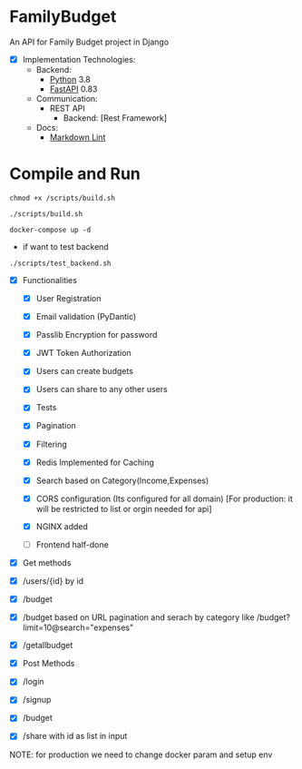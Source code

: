 # FamilyBudget
An API for Family Budget project in Django 

- [x] Implementation Technologies:
  - Backend:
    - [Python](https://www.python.org/downloads/) 3.8
    - [FastAPI](https://fastapi.tiangolo.com/) 0.83
  - Communication:
    - REST API
      - Backend: [Rest Framework]
  - Docs:
      - [Markdown Lint](https://github.com/igorshubovych/markdownlint-cli)
      
# Compile and Run

```
chmod +x /scripts/build.sh
```

```
./scripts/build.sh
```

```
docker-compose up -d
```

* if want to test backend
```
./scripts/test_backend.sh
```


      
- [x] Functionalities
  - [x] User Registration
  - [x] Email validation (PyDantic)
  - [x] Passlib Encryption for password
  - [x] JWT Token Authorization
  - [x] Users can create budgets
  - [x] Users can share to any other users
  - [x] Tests
  - [x] Pagination
  - [x] Filtering
  - [x] Redis Implemented for Caching
  - [x] Search based on Category(Income,Expenses)
  - [x] CORS configuration (Its configured for all domain) [For production: it will be restricted to list or orgin needed for api]
  - [x] NGINX added
  - [ ] Frontend half-done



- [x] Get methods
- [x] /users/{id} by id
- [x] /budget 
- [x] /budget based on URL pagination and serach by category like /budget?limit=10@search="expenses"
- [x] /getallbudget
  

- [x] Post Methods
- [x] /login
- [x] /signup
- [x] /budget
- [x] /share with id as list in input


NOTE: for production we need to change docker param and setup env 

